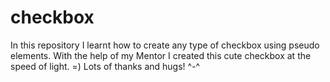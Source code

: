 # checkbox
In this repository I learnt how to create any type of checkbox using pseudo elements. With the help of my Mentor I created this cute checkbox at the speed of light. =) Lots of thanks and hugs! ^-^
